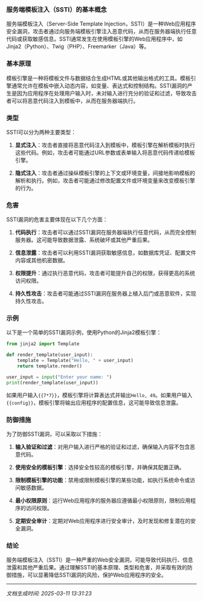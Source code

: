 ### 服务端模板注入（SSTI）的基本概念

服务端模板注入（Server-Side Template Injection，SSTI）是一种Web应用程序安全漏洞，攻击者通过向服务端模板引擎注入恶意代码，从而在服务器端执行任意代码或获取敏感信息。SSTI通常发生在使用模板引擎的Web应用程序中，如Jinja2（Python）、Twig（PHP）、Freemarker（Java）等。

### 基本原理

模板引擎是一种将模板文件与数据结合生成HTML或其他输出格式的工具。模板引擎通常允许在模板中嵌入动态内容，如变量、表达式和控制结构。SSTI漏洞的产生是因为应用程序在处理用户输入时，未对输入进行充分的验证和过滤，导致攻击者可以将恶意代码注入到模板中，从而在服务器端执行。

### 类型

SSTI可以分为两种主要类型：

1. **显式注入**：攻击者直接将恶意代码注入到模板中，模板引擎在解析模板时执行这些代码。例如，攻击者可能通过URL参数或表单输入将恶意代码传递给模板引擎。

2. **隐式注入**：攻击者通过操纵模板引擎的上下文或环境变量，间接地影响模板的解析和执行。例如，攻击者可能通过修改配置文件或环境变量来改变模板引擎的行为。

### 危害

SSTI漏洞的危害主要体现在以下几个方面：

1. **代码执行**：攻击者可以通过SSTI漏洞在服务器端执行任意代码，从而完全控制服务器。这可能导致数据泄露、系统破坏或其他严重后果。

2. **信息泄露**：攻击者可以利用SSTI漏洞获取敏感信息，如数据库凭证、配置文件内容或其他机密数据。

3. **权限提升**：通过执行恶意代码，攻击者可能提升自己的权限，获得更高的系统访问权限。

4. **持久性攻击**：攻击者可能通过SSTI漏洞在服务器上植入后门或恶意软件，实现持久性攻击。

### 示例

以下是一个简单的SSTI漏洞示例，使用Python的Jinja2模板引擎：

```python
from jinja2 import Template

def render_template(user_input):
    template = Template("Hello, " + user_input)
    return template.render()

user_input = input("Enter your name: ")
print(render_template(user_input))
```

如果用户输入`{{7*7}}`，模板引擎将计算表达式并输出`Hello, 49`。如果用户输入`{{config}}`，模板引擎将输出应用程序的配置信息，这可能导致信息泄露。

### 防御措施

为了防御SSTI漏洞，可以采取以下措施：

1. **输入验证和过滤**：对用户输入进行严格的验证和过滤，确保输入内容不包含恶意代码。

2. **使用安全的模板引擎**：选择安全性较高的模板引擎，并确保其配置正确。

3. **限制模板引擎的功能**：禁用或限制模板引擎的某些功能，如执行系统命令或访问敏感数据。

4. **最小权限原则**：运行Web应用程序的服务器应遵循最小权限原则，限制应用程序的访问权限。

5. **定期安全审计**：定期对Web应用程序进行安全审计，及时发现和修复潜在的安全漏洞。

### 结论

服务端模板注入（SSTI）是一种严重的Web安全漏洞，可能导致代码执行、信息泄露和其他严重后果。通过理解SSTI的基本原理、类型和危害，并采取有效的防御措施，可以显著降低SSTI漏洞的风险，保护Web应用程序的安全。

---

*文档生成时间: 2025-03-11 13:31:23*























